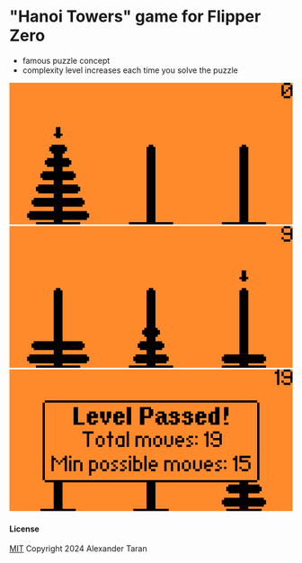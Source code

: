 # "Hanoi Towers" game for Flipper Zero
- famous puzzle concept
- complexity level increases each time you solve the puzzle

![Game started](screenshots/1.png)
![Game in progress](screenshots/2.png)
![Game finished](screenshots/3.png)

#### License
[MIT](LICENSE)
Copyright 2024 Alexander Taran
